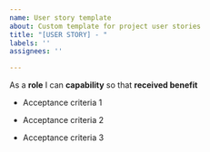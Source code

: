 ```yaml
---
name: User story template
about: Custom template for project user stories
title: "[USER STORY] - "
labels: ''
assignees: ''

---
```


As a **role** I can **capability** so that **received benefit**

- Acceptance criteria 1

- Acceptance criteria 2

- Acceptance criteria 3
